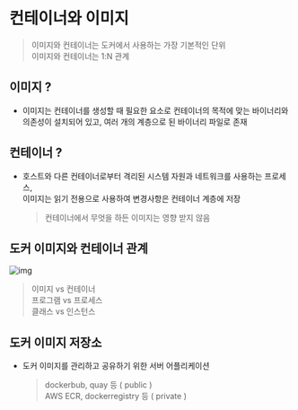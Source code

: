 # 컨테이너와 이미지
> 이미지와 컨테이너는 도커에서 사용하는 가장 기본적인 단위 <br>
> 이미지와 컨테이너는 1:N 관계

## 이미지 ?
* 이미지는 컨테이너를 생성할 때 필요한 요소로 컨테이너의 목적에 맞는 바이너리와<br>
  의존성이 설치되어 있고, 여러 개의 계층으로 된 바이너리 파일로 존재
  
## 컨테이너 ?
* 호스트와 다른 컨테이너로부터 격리된 시스템 자원과 네트워크를 사용하는 프로세스,<br>
  이미지는 읽기 전용으로 사용하여 변경사항은 컨테이너 계층에 저장<br>
  > 컨테이너에서 무엇을 하든 이미지는 영향 받지 않음

## 도커 이미지와 컨테이너 관계
![img](https://user-images.githubusercontent.com/80312713/151649435-5e942fa0-67b2-4b44-80e3-4f8d25742e83.png)
> 이미지 vs 컨테이너<br>
> 프로그램 vs 프로세스<br>
> 클래스 vs 인스턴스

## 도커 이미지 저장소
* 도커 이미지를 관리하고 공유하기 위한 서버 어플리케이션
  > dockerbub, quay 등 ( public ) <br>
  > AWS ECR, dockerregistry 등 ( private )
